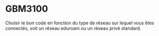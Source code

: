 # GBM3100
Choisir le bon code en fonction du type de réseau sur lequel vous êtes connectés, soit un réseau eduroam ou un réseau privé standard.

